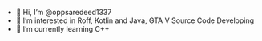 - 👋 Hi, I’m @oppsaredeed1337
- 👀 I’m interested in Roff, Kotlin and Java, GTA V Source Code Developing
- 🌱 I’m currently learning C++
